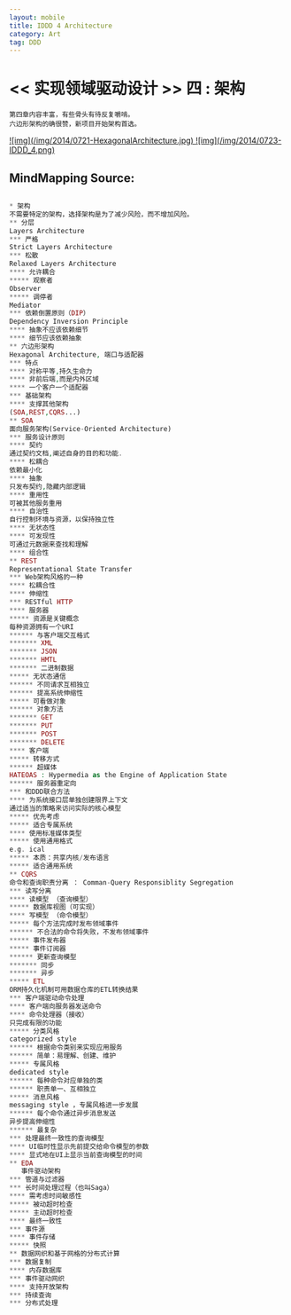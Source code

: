 ```yaml
---
layout: mobile
title: IDDD 4 Architecture
category: Art
tag: DDD
---
```


<< 实现领域驱动设计 >> 四 : 架构
=====================

	第四章内容丰富，有些骨头有待反复嚼啃。
	六边形架构的确很赞，新项目开始架构首选。

<a href="/img/2014/0721-HexagonalArchitecture.jpg" target="_blank">
![img](/img/2014/0721-HexagonalArchitecture.jpg)
</a>

<a href="/img/2014/0723-IDDD_4.png" target="_blank">
![img](/img/2014/0723-IDDD_4.png)
</a>

MindMapping Source:
------------------
```php

* 架构
不需要特定的架构，选择架构是为了减少风险，而不增加风险。
** 分层
Layers Architecture
*** 严格
Strict Layers Architecture
*** 松散
Relaxed Layers Architecture
**** 允许耦合
***** 观察者
Observer
***** 调停者
Mediator
*** 依赖倒置原则（DIP）
Dependency Inversion Principle 
**** 抽象不应该依赖细节
**** 细节应该依赖抽象
** 六边形架构
Hexagonal Architecture, 端口与适配器
*** 特点
**** 对称平等,持久生命力
**** 非前后端,而是内外区域
**** 一个客户一个适配器
*** 基础架构
**** 支撑其他架构
(SOA,REST,CQRS...)
** SOA
面向服务架构(Service-Oriented Architecture)
*** 服务设计原则
**** 契约
通过契约文档,阐述自身的目的和功能.
**** 松耦合
依赖最小化
**** 抽象
只发布契约,隐藏内部逻辑
**** 重用性
可被其他服务重用
**** 自治性
自行控制环境与资源，以保持独立性
**** 无状态性
**** 可发现性
可通过元数据来查找和理解
**** 组合性
** REST
Representational State Transfer
*** Web架构风格的一种
**** 松耦合性
**** 伸缩性
*** RESTful HTTP
**** 服务器
***** 资源是关键概念
每种资源拥有一个URI
****** 与客户端交互格式
******* XML
******* JSON
******* HMTL
******* 二进制数据
***** 无状态通信
****** 不同请求互相独立
****** 提高系统伸缩性
***** 可看做对象
****** 对象方法
******* GET
******* PUT
******* POST
******* DELETE
**** 客户端
***** 转移方式
****** 超媒体
HATEOAS : Hypermedia as the Engine of Application State
****** 服务器重定向
*** 和DDD联合方法
**** 为系统接口层单独创建限界上下文
通过适当的策略来访问实际的核心模型
***** 优先考虑
***** 适合专属系统
**** 使用标准媒体类型
***** 使用通用格式
e.g. ical
***** 本质：共享内核/发布语言
***** 适合通用系统
** CQRS
命令和查询职责分离 ： Comman-Query Responsiblity Segregation
*** 读写分离
**** 读模型 （查询模型）
***** 数据库视图（可实现）
**** 写模型 （命令模型）
***** 每个方法完成时发布领域事件
****** 不合法的命令将失败，不发布领域事件
***** 事件发布器
***** 事件订阅器
****** 更新查询模型
******* 同步
******* 异步
***** ETL
ORM持久化机制可用数据仓库的ETL转换结果
*** 客户端驱动命令处理
**** 客户端向服务器发送命令
**** 命令处理器（接收）
只完成有限的功能
***** 分类风格
categorized style
****** 根据命令类别来实现应用服务
****** 简单：易理解、创建、维护
***** 专属风格
dedicated style
****** 每种命令对应单独的类
****** 职责单一、互相独立
***** 消息风格
messaging style ，专属风格进一步发展
****** 每个命令通过异步消息发送
异步提高伸缩性
****** 最复杂
*** 处理最终一致性的查询模型
**** UI临时性显示先前提交给命令模型的参数
**** 显式地在UI上显示当前查询模型的时间
** EDA
   事件驱动架构
*** 管道与过滤器
*** 长时间处理过程（也叫Saga）
**** 需考虑时间敏感性
***** 被动超时检查
***** 主动超时检查
**** 最终一致性
*** 事件源
**** 事件存储
***** 快照
** 数据网织和基于网格的分布式计算
*** 数据复制
**** 内存数据库
*** 事件驱动网织
**** 支持开放架构
*** 持续查询
*** 分布式处理


```
